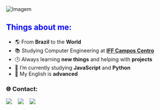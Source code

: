 <img src="https://media.giphy.com/media/v1.Y2lkPTc5MGI3NjExY2ZiMXZnYnlmcW9mZHZ6ODgxaTBhOGMzN3puYXl3cW1kcXRubGdocSZlcD12MV9pbnRlcm5hbF9naWZfYnlfaWQmY3Q9cw/8tTGrCtze4QgDntz1F/giphy.gif" alt="Imagem">

<h2 style="color:blue;">Things about me:</h2>
<ul>
  <li>🌎 From <strong>Brazil</strong> to the <strong>World</strong></li>
  <li>📚 Studying Computer Engineering at <strong><a href="https://portal1.iff.edu.br/nossos-campi/campos-centro">IFF Campos Centro</a></strong></li>
  <li>🕒 Always learning <strong>new things</strong> and helping with <strong>projects</strong></li>
  <li>🌱 I’m currently studying <strong>JavaScript</strong> and <strong>Python</strong></li>
  <li>💬 My English is <strong>advanced</strong></li>
</ul>

### :globe_with_meridians: Contact:
[<img src="https://img.shields.io/badge/INSTAGRAM-ff5555?&style=for-the-badge&logo=instagram&logoColor=ff5555&label=joaopedro.lg" />](https://www.instagram.com/joaopedro.lg/)&nbsp;&nbsp;&nbsp;
[<img src="https://img.shields.io/badge/LinkedIn-0077B5?style=for-the-badge&logo=linkedin&logoColor=white" />](https://www.linkedin.com/in/joãopedrolopesgonçalves)&nbsp;&nbsp;&nbsp;
[<img src="https://img.shields.io/badge/EMAIL-white?&style=for-the-badge&logo=mail.ru&logoColor=FFFFFF&label=joaopedro.lg@hotmail.com" />](mailto:joaopedro.lg@hotmail.com)&nbsp;&nbsp;&nbsp;
